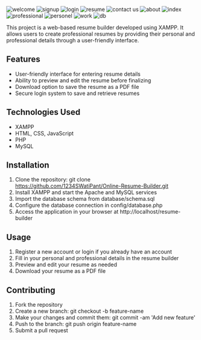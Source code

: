 ![welcome](https://github.com/1234SWatiPant/Online-Resume-Builder/assets/125669642/fd21af00-59be-4918-956a-3dccd9a3f8c5)
![signup](https://github.com/1234SWatiPant/Online-Resume-Builder/assets/125669642/b4541308-5a44-46c5-8b44-23b3eb05425e)
![login](https://github.com/1234SWatiPant/Online-Resume-Builder/assets/125669642/91388976-a551-4bce-b9a5-a014846b7b2a)
![resume](https://github.com/1234SWatiPant/Online-Resume-Builder/assets/125669642/7aa2e3e4-6741-42a2-a15f-eadc6d0c870f)
![contact us](https://github.com/1234SWatiPant/Online-Resume-Builder/assets/125669642/3fa1cc6d-797e-4028-915a-28718b52e8af)
![about](https://github.com/1234SWatiPant/Online-Resume-Builder/assets/125669642/ebd0f0a0-92af-4819-a9ba-614346b05c1a)
![index](https://github.com/1234SWatiPant/Online-Resume-Builder/assets/125669642/3e422500-373a-4e04-a8b6-a734b9a2826b)
![professional](https://github.com/1234SWatiPant/Online-Resume-Builder/assets/125669642/bbfee444-1901-4dca-84a6-6e4dda9c6dee)
![personel](https://github.com/1234SWatiPant/Online-Resume-Builder/assets/125669642/4a5a0baa-3d6c-4697-9465-72c05a0cda7c)
![work](https://github.com/1234SWatiPant/Online-Resume-Builder/assets/125669642/137297f0-7b87-4f4f-8daa-a302afa7caed)
![db](https://github.com/1234SWatiPant/Online-Resume-Builder/assets/125669642/372ae1a9-690e-4f28-abcd-b3ff4226d32c)


This project is a web-based resume builder developed using XAMPP. It allows users to create professional resumes by providing their personal and professional details through a user-friendly interface.

## Features
- User-friendly interface for entering resume details
- Ability to preview and edit the resume before finalizing
- Download option to save the resume as a PDF file
- Secure login system to save and retrieve resumes

## Technologies Used
- XAMPP
- HTML, CSS, JavaScript
- PHP
- MySQL

## Installation
1. Clone the repository: git clone https://github.com/1234SWatiPant/Online-Resume-Builder.git
2. Install XAMPP and start the Apache and MySQL services
3. Import the database schema from database/schema.sql
4. Configure the database connection in config/database.php
5. Access the application in your browser at http://localhost/resume-builder

## Usage
1. Register a new account or login if you already have an account
2. Fill in your personal and professional details in the resume builder
3. Preview and edit your resume as needed
4. Download your resume as a PDF file

## Contributing
1. Fork the repository
2. Create a new branch: git checkout -b feature-name
3. Make your changes and commit them: git commit -am 'Add new feature'
4. Push to the branch: git push origin feature-name
5. Submit a pull request
